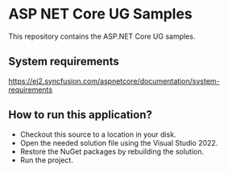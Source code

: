 # ASP NET Core UG Samples

This repository contains the ASP.NET Core UG samples.

## System requirements

https://ej2.syncfusion.com/aspnetcore/documentation/system-requirements

## How to run this application?

* Checkout this source to a location in your disk.
* Open the needed solution file using the Visual Studio 2022.
* Restore the NuGet packages by rebuilding the solution.
* Run the project.